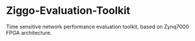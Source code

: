 # Ziggo-Evaluation-Toolkit
Time sensitive network performance evaluation toolkit, based on Zynq7000 FPGA architecture.
